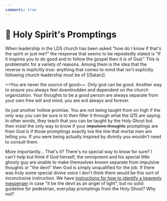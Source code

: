 ```yaml
---
comments: true
---
```

# 👻 Holy Spirit's Promptings
When leadership in the LDS church has been asked "how do I know if that's the spirit or just me?" the response that seems to be repeatedly stated is "If it inspires you to do good and to follow the gospel then it is of God." This is problematic for a variety of reasons. Among them is the idea that the reverse is implicitly true: anything that comes to mind that isn't explicitly following church leadership must be of [[Satan]].

==You are never the source of good==. Only god can be good. Another way to ensure you always feel downtrodden and dependent on the church organization. Your thoughts to be a good person are always separate from your own free will and mind, you are evil always and forever.

Its just another hollow promise. You are not being taught from on high if the only way you can be sure is to then filter it through what the Q15 are saying. In other words, they teach that you can be taught by the Holy Ghost but then insist the only way to know if your ~~impulsive thoughts~~ promptings are from God is if those promptings exactly toe the line that mortal men are telling you. If you were being actually inspired by divinity you wouldn't need to consult them.

More importantly... That's it? There's no special way to know for sure? I can't help but think if God himself, the omnipotent and his special little ghosty guy are unable to make themselves known separate from impulsive thoughts or "the devil" then God is simply unqualified for the job. If there was truly some special divine voice I don't think there would be this sort of inconclusive instruction. We have [instructions for how to identify a heavenly messenger](https://www.churchofjesuschrist.org/study/scriptures/dc-testament/dc/129?lang=eng&id=p4-p8#p4) in case "it be the devil as an angel of light", but no solid guideline for pedestrian, everyday promptings from the Holy Ghost? Why not?